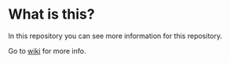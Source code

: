 # What is this?

In this repository you can see more information for this repository.

Go to [wiki](https://github.com/trytohackus/whatisthis/wiki) for more info.
